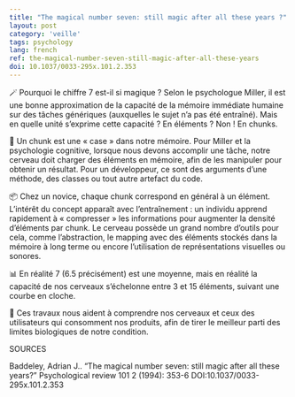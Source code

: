 ```yaml
---
title: "The magical number seven: still magic after all these years ?"
layout: post
category: 'veille'
tags: psychology
lang: french
ref: the-magical-number-seven-still-magic-after-all-these-years
doi: 10.1037/0033-295x.101.2.353
---
```


🪄 Pourquoi le chiffre 7 est-il si magique ? Selon le psychologue Miller, il est une bonne approximation de la capacité de la mémoire immédiate humaine sur des tâches génériques (auxquelles le sujet n’a pas été entraîné). Mais en quelle unité s’exprime cette capacité ? En éléments ? Non ! En chunks.

🧠 Un chunk est une « case » dans notre mémoire. Pour Miller et la psychologie cognitive, lorsque nous devons accomplir une tâche, notre cerveau doit charger des éléments en mémoire, afin de les manipuler pour obtenir un résultat. Pour un développeur, ce sont des arguments d’une méthode, des classes ou tout autre artefact du code.

📦 Chez un novice, chaque chunk correspond en général à un élément. L’intérêt du concept apparaît avec l’entraînement : un individu apprend rapidement à « compresser » les informations pour augmenter la densité d’éléments par chunk. Le cerveau possède un grand nombre d’outils pour cela, comme l’abstraction, le mapping avec des éléments stockés dans la mémoire à long terme ou encore l’utilisation de représentations visuelles ou sonores.

📊 En réalité 7 (6.5 précisément) est une moyenne, mais en réalité la capacité de nos cerveaux s’échelonne entre 3 et 15 éléments, suivant une courbe en cloche.

🤝 Ces travaux nous aident à comprendre nos cerveaux et ceux des utilisateurs qui consomment nos produits, afin de tirer le meilleur parti des limites biologiques de notre condition.

SOURCES

Baddeley, Adrian J.. “The magical number seven: still magic after all these years?” Psychological review 101 2 (1994): 353-6 DOI:10.1037/0033-295x.101.2.353